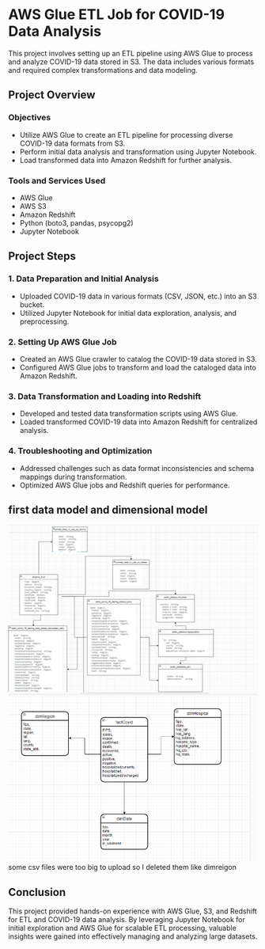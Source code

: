 # AWS Glue ETL Job for COVID-19 Data Analysis

This project involves setting up an ETL pipeline using AWS Glue to process and analyze COVID-19 data stored in S3. The data includes various formats and required complex transformations and data modeling.

## Project Overview

### Objectives
- Utilize AWS Glue to create an ETL pipeline for processing diverse COVID-19 data formats from S3.
- Perform initial data analysis and transformation using Jupyter Notebook.
- Load transformed data into Amazon Redshift for further analysis.

### Tools and Services Used
- AWS Glue
- AWS S3
- Amazon Redshift
- Python (boto3, pandas, psycopg2)
- Jupyter Notebook

## Project Steps

### 1. Data Preparation and Initial Analysis
- Uploaded COVID-19 data in various formats (CSV, JSON, etc.) into an S3 bucket.
- Utilized Jupyter Notebook for initial data exploration, analysis, and preprocessing.

### 2. Setting Up AWS Glue Job
- Created an AWS Glue crawler to catalog the COVID-19 data stored in S3.
- Configured AWS Glue jobs to transform and load the cataloged data into Amazon Redshift.

### 3. Data Transformation and Loading into Redshift
- Developed and tested data transformation scripts using AWS Glue.
- Loaded transformed COVID-19 data into Amazon Redshift for centralized analysis.

### 4. Troubleshooting and Optimization
- Addressed challenges such as data format inconsistencies and schema mappings during transformation.
- Optimized AWS Glue jobs and Redshift queries for performance.

## first data model and dimensional model
![Data Model](Capture.PNG)
![Data Model](Capture2.PNG)
some csv files were too big to upload so I deleted them like dimreigon

## Conclusion

This project provided hands-on experience with AWS Glue, S3, and Redshift for ETL and COVID-19 data analysis. By leveraging Jupyter Notebook for initial exploration and AWS Glue for scalable ETL processing, valuable insights were gained into effectively managing and analyzing large datasets.